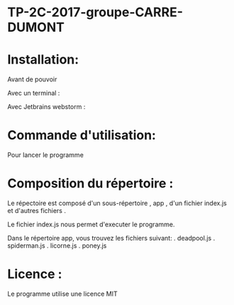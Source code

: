 # TP-2C-2017-groupe-CARRE-DUMONT

# Installation:

Avant de pouvoir 

Avec un terminal :

Avec Jetbrains webstorm :


# Commande d'utilisation:


Pour lancer le programme

# Composition du répertoire :

Le répectoire est composé d'un sous-répertoire , app , d'un fichier index.js et d'autres fichiers .

Le fichier index.js nous permet d'executer le programme. 

Dans le répertoire app, vous trouvez les fichiers suivant:
. deadpool.js
. spiderman.js
. licorne.js
. poney.js


# Licence :

Le programme utilise une licence MIT


